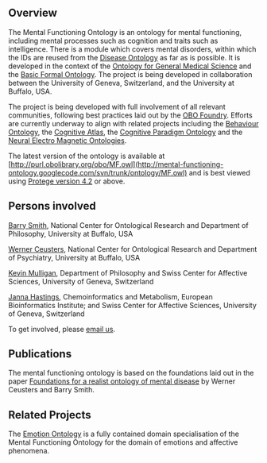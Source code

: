 ## Overview ##

The Mental Functioning Ontology is an ontology for mental functioning, including mental processes such as cognition and traits such as intelligence. There is a module which covers mental disorders, within which the IDs are reused from the [Disease Ontology](http://disease-ontology.org/) as far as is possible.  It is developed in the context of the [Ontology for General Medical Science](http://code.google.com/p/ogms/) and the [Basic Formal Ontology](http://www.ifomis.org/bfo/).  The project is being developed in collaboration between the University of Geneva, Switzerland, and the University at Buffalo, USA.

The project is being developed with full involvement of all relevant communities, following best practices laid out by the [OBO Foundry](http://www.obofoundry.org/). Efforts are currently underway to align with related projects including the [Behaviour Ontology](http://code.google.com/p/behavior-ontology/), the [Cognitive Atlas](http://www.cognitiveatlas.org/), the [Cognitive Paradigm Ontology](http://cogpo.org/) and the [Neural Electro Magnetic Ontologies](http://nemo.nic.uoregon.edu/wiki/NEMO).

The latest version of the ontology is available at [http://purl.obolibrary.org/obo/MF.owl](http://mental-functioning-ontology.googlecode.com/svn/trunk/ontology/MF.owl) and is best viewed using [Protege version 4.2](http://protege.stanford.edu/download/registered.html) or above.

## Persons involved ##

[Barry Smith](http://ontology.buffalo.edu/smith/), National Center for Ontological Research and Department of Philosophy, University at Buffalo, USA

[Werner Ceusters](http://www.referent-tracking.com/RTU/?page=ceusters_vita.phtml), National Center for Ontological Research and Department of Psychiatry, University at Buffalo, USA

[Kevin Mulligan](http://www.unige.ch/lettres/philo/enseignants/km/), Department of Philosophy and Swiss Center for Affective Sciences, University of Geneva, Switzerland

[Janna Hastings](http://www.ebi.ac.uk/~hastings/), Chemoinformatics and Metabolism, European Bioinformatics Institute;
and Swiss Center for Affective Sciences, University of Geneva, Switzerland

To get involved, please [email us](mailto:janna.hastings@gmail.com).

## Publications ##

The mental functioning ontology is based on the foundations laid out in the paper [Foundations for a realist ontology of mental disease](http://www.jbiomedsem.com/content/1/1/10) by Werner Ceusters and Barry Smith.

## Related Projects ##

The [Emotion Ontology](http://code.google.com/p/emotion-ontology/) is a fully contained domain specialisation of the Mental Functioning Ontology for the domain of emotions and affective phenomena.
